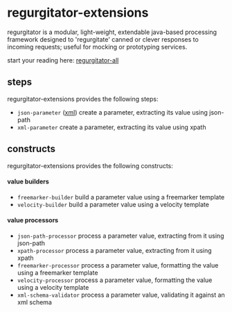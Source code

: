 # regurgitator-extensions

regurgitator is a modular, light-weight, extendable java-based processing framework designed to 'regurgitate' canned or clever responses to incoming requests; useful for mocking or prototyping services.

start your reading here: [regurgitator-all](http://github.com/talmeym/regurgitator-all#regurgitator)

## steps

regurgitator-extensions provides the following steps:
- ``json-parameter`` ([xml](https://github.com/talmeym/regurgitator-extensions-xml#json-parameter)) create a parameter, extracting its value using json-path
- ``xml-parameter`` create a parameter, extracting its value using xpath

## constructs

regurgitator-extensions provides the following constructs:
#### value builders
- ``freemarker-builder`` build a parameter value using a freemarker template
- ``velocity-builder`` build a parameter value using a velocity template

#### value processors
- ``json-path-processor`` process a parameter value, extracting from it using json-path
- ``xpath-processor`` process a parameter value, extracting from it using xpath
- ``freemarker-processor`` process a parameter value, formatting the value using a freemarker template
- ``velocity-processor`` process a parameter value, formatting the value using a velocity template
- ``xml-schema-validator`` process a parameter value, validating it against an xml schema

